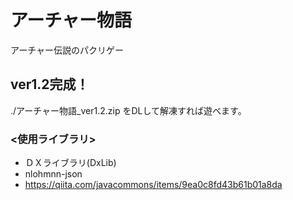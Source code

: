# アーチャー物語
アーチャー伝説のパクリゲー

## ver1.2完成！
./アーチャー物語_ver1.2.zip をDLして解凍すれば遊べます。

### <使用ライブラリ>
- ＤＸライブラリ(DxLib)
- nlohmnn-json
- <https://qiita.com/javacommons/items/9ea0c8fd43b61b01a8da>
